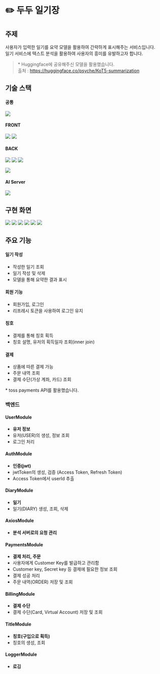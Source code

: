 # ✏️ 두두 일기장

## 주제

사용자가 입력한 일기를 요약 모델을 활용하여 간략하게 표시해주는 서비스입니다.
<br/>일기 서비스에 텍스트 분석을 활용하여 사용자의 흥미를 유발하고자 합니다.

> \* Huggingface에 공유해주신 모델을 활용했습니다.<br/>
> 출처 : https://huggingface.co/psyche/KoT5-summarization

## 기술 스택

#### 공통

<img src="https://img.shields.io/badge/npm-CB3837?style=for-the-badge&logo=npm&logoColor=white"/>

#### FRONT

   <img src="https://img.shields.io/badge/react-61DAFB?style=for-the-badge&logo=react&logoColor=white"/>

   <img src="https://img.shields.io/badge/styled components-DB7093?style=for-the-badge&logo=styledcomponents&logoColor=white"/>

#### BACK

<img src="https://img.shields.io/badge/node.js-339933?style=for-the-badge&logo=node.js&logoColor=white"/> <img src="https://img.shields.io/badge/Typescript-3178C6?style=for-the-badge&logo=Typescript&logoColor=white"/> <img src="https://img.shields.io/badge/nestjs-E0234E?style=for-the-badge&logo=nestjs&logoColor=white"/>

   <img src="https://img.shields.io/badge/PostgreSQL-4169E1?style=for-the-badge&logo=PostgreSQL&logoColor=white"/>

#### AI Server

<img src="https://img.shields.io/badge/Flask-000000?style=for-the-badge&logo=Flask&logoColor=white"/>

<br/>

## 구현 화면

<img src="./image/capture1.jpg" >
<img src="./image/capture3.jpg" >
<img src="./image/capture2.jpg" >
<img src="./image/capture4.jpg" >
<img src="./image/capture5.jpg" >
<img src="./image/capture6.jpg" >

## 주요 기능

#### 일기 작성

- 작성한 일기 조회
- 일기 작성 및 삭제
- 모델을 통해 요약한 결과 표시

#### 회원 기능

- 회원가입, 로그인
- 리프레시 토큰을 사용하여 로그인 유지

#### 칭호

- 결제를 통해 칭호 획득
- 칭호 설명, 유저의 획득일자 조회(inner join)

#### 결제

- 상품에 따른 결제 가능
- 주문 내역 조회
- 결제 수단(가상 계좌, 카드) 조회

\* toss payments API를 활용했습니다.

### 백엔드

#### UserModule

- **유저 정보**
- 유저(USER)의 생성, 정보 조회
- 로그인 처리

#### AuthModule

- **인증(jwt)**
- jwtToken의 생성, 검증 (Access Token, Refresh Token)
- Access Token에서 userId 추출

#### DiaryModule

- **일기**
- 일기(DIARY) 생성, 조회, 삭제

#### AxiosModule

- **분석 서버로의 요청 관리**

#### PaymentsModule

- **결제 처리, 주문**
- 사용자에게 Customer Key를 발급하고 관리함
- Customer key, Secret key 등 결제에 필요한 정보 조회
- 결제 성공 처리
- 주문 내역(ORDER) 저장 및 조회

#### BillingModule

- **결제 수단**
- 결제 수단(Card, Virtual Account) 저장 및 조회

#### TitleModule

- **칭호(구입으로 획득)**
- 칭호의 생성, 조회

#### LoggerModule

- **로깅**
